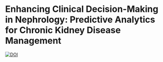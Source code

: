 # Enhancing Clinical Decision-Making in Nephrology: Predictive Analytics for Chronic Kidney Disease Management
 
[![DOI](https://zenodo.org/badge/DOI/10.5281/zenodo.13256261.svg)](https://doi.org/10.5281/zenodo.13256261)
